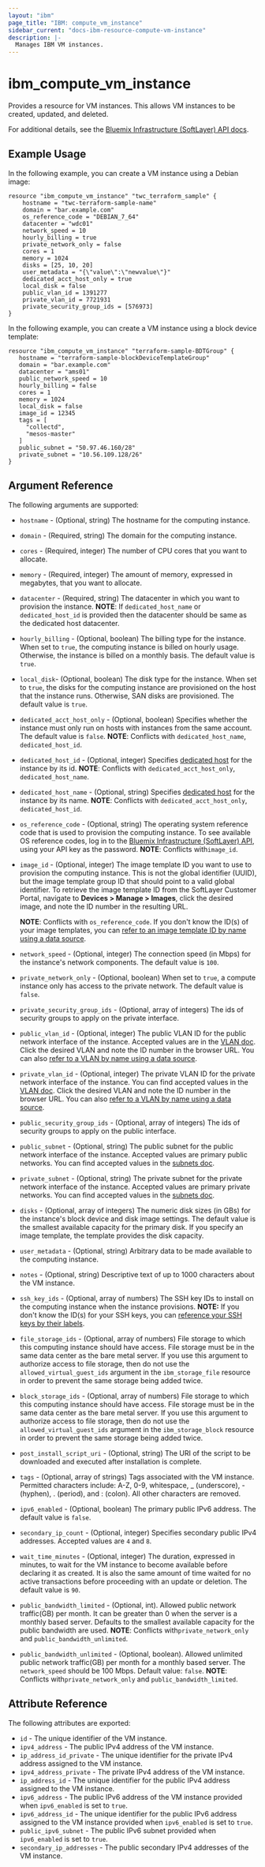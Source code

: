 ```yaml
---
layout: "ibm"
page_title: "IBM: compute_vm_instance"
sidebar_current: "docs-ibm-resource-compute-vm-instance"
description: |-
  Manages IBM VM instances.
---
```


# ibm\_compute_vm_instance

Provides a resource for VM instances. This allows VM instances to be created, updated, and deleted.

For additional details, see the [Bluemix Infrastructure (SoftLayer) API docs](http://sldn.softlayer.com/reference/services/SoftLayer_Virtual_Guest).

## Example Usage

In the following example, you can create a VM instance using a Debian image:

```hcl
resource "ibm_compute_vm_instance" "twc_terraform_sample" {
    hostname = "twc-terraform-sample-name"
    domain = "bar.example.com"
    os_reference_code = "DEBIAN_7_64"
    datacenter = "wdc01"
    network_speed = 10
    hourly_billing = true
    private_network_only = false
    cores = 1
    memory = 1024
    disks = [25, 10, 20]
    user_metadata = "{\"value\":\"newvalue\"}"
    dedicated_acct_host_only = true
    local_disk = false
    public_vlan_id = 1391277
    private_vlan_id = 7721931
    private_security_group_ids = [576973]
}
```

In the following example, you can create a VM instance using a block device template:

```hcl
resource "ibm_compute_vm_instance" "terraform-sample-BDTGroup" {
   hostname = "terraform-sample-blockDeviceTemplateGroup"
   domain = "bar.example.com"
   datacenter = "ams01"
   public_network_speed = 10
   hourly_billing = false
   cores = 1
   memory = 1024
   local_disk = false
   image_id = 12345
   tags = [
     "collectd",
     "mesos-master"
   ]
   public_subnet = "50.97.46.160/28"
   private_subnet = "10.56.109.128/26"
}
```

## Argument Reference

The following arguments are supported:

* `hostname` - (Optional, string) The hostname for the computing instance.
* `domain` - (Required, string)  The domain for the computing instance.
* `cores` - (Required, integer) The number of CPU cores that you want to allocate.
* `memory` - (Required, integer) The amount of memory, expressed in megabytes, that you want to allocate.
* `datacenter` - (Required, string) The datacenter in which you want to provision the instance.
    **NOTE**: If `dedicated_host_name` or `dedicated_host_id`
    is provided then the datacenter should be same as the dedicated host datacenter.
* `hourly_billing` - (Optional, boolean) The billing type for the instance. When set to `true`, the computing instance is billed on hourly usage. Otherwise, the instance is billed on a monthly basis. The default value is `true`.
* `local_disk`- (Optional, boolean) The disk type for the instance. When set to `true`, the disks for the computing instance are provisioned on the host that the instance runs. Otherwise, SAN disks are provisioned. The default value is `true`.
* `dedicated_acct_host_only` - (Optional, boolean) Specifies whether the instance must only run on hosts with instances from the same account. The default value is `false`.
     **NOTE**: Conflicts with `dedicated_host_name`, `dedicated_host_id`.
* `dedicated_host_id` - (Optional, integer) Specifies [dedicated host](https://console.bluemix.net/docs/vsi/vsi_dedicated.html) for the instance by its id.
     **NOTE**: Conflicts with `dedicated_acct_host_only`, `dedicated_host_name`.
* `dedicated_host_name` - (Optional, string) Specifies [dedicated host](https://console.bluemix.net/docs/vsi/vsi_dedicated.html) for the instance by its name.
     **NOTE**: Conflicts with `dedicated_acct_host_only`, `dedicated_host_id`.
* `os_reference_code` - (Optional, string) The operating system reference code that is used to provision the computing instance. To see available OS reference codes, log in to the [Bluemix Infrastructure (SoftLayer) API](https://api.softlayer.com/rest/v3/SoftLayer_Virtual_Guest_Block_Device_Template_Group/getVhdImportSoftwareDescriptions.json?objectMask=referenceCode), using your API key as the password.
    **NOTE**: Conflicts with`image_id`.
*   `image_id` - (Optional, integer) The image template ID you want to use to provision the computing instance. This is not the global identifier (UUID), but the image template group ID that should point to a valid global identifier. To retrieve the image template ID from the SoftLayer Customer Portal, navigate to **Devices > Manage > Images**, click the desired image, and note the ID number in the resulting URL.

    **NOTE**: Conflicts with `os_reference_code`. If you don't know the ID(s) of your image templates, you can [refer to an image template ID by name using a data source](../d/compute_image_template.html).
*  `network_speed` - (Optional, integer) The connection speed (in Mbps) for the instance's network components. The default value is `100`.
*  `private_network_only` - (Optional, boolean) When set to `true`, a compute instance only has access to the private network. The default value is `false`.
*  `private_security_group_ids` - (Optional, array of integers) The ids of security groups to apply on the private interface.
*  `public_vlan_id` - (Optional, integer) The public VLAN ID for the public network interface of the instance. Accepted values are in the [VLAN doc](https://control.softlayer.com/network/vlans). Click the desired VLAN and note the ID number in the browser URL. You can also [refer to a VLAN by name using a data source](../d/network_vlan.html).
* `private_vlan_id` - (Optional, integer) The private VLAN ID for the private network interface of the instance. You can find accepted values in the [VLAN doc](https://control.softlayer.com/network/vlans). Click the desired VLAN and note the ID number in the browser URL. You can also [refer to a VLAN by name using a data source](../d/network_vlan.md).
* `public_security_group_ids` - (Optional, array of integers) The ids of security groups to apply on the public interface.
* `public_subnet` - (Optional, string) The public subnet for the public network interface of the instance. Accepted values are primary public networks. You can find accepted values in the [subnets doc](https://control.softlayer.com/network/subnets).
* `private_subnet` - (Optional, string) The private subnet for the private network interface of the instance. Accepted values are primary private networks. You can find accepted values in the [subnets doc](https://control.softlayer.com/network/subnets).
* `disks` - (Optional, array of integers) The numeric disk sizes (in GBs) for the instance's block device and disk image settings. The default value is the smallest available capacity for the primary disk. If you specify an image template, the template provides the disk capacity.
* `user_metadata` - (Optional, string) Arbitrary data to be made available to the computing instance.
*  `notes` - (Optional, string) Descriptive text of up to 1000 characters about the VM instance.
* `ssh_key_ids` - (Optional, array of numbers) The SSH key IDs to install on the computing instance when the instance provisions.
    **NOTE:** If you don't know the ID(s) for your SSH keys, you can [reference your SSH keys by their labels](../d/compute_ssh_key.html).
* `file_storage_ids` - (Optional, array of numbers) File storage to which this computing instance should have access. File storage must be in the same data center as the bare metal server. If you use this argument to authorize access to file storage, then do not use the `allowed_virtual_guest_ids` argument in the `ibm_storage_file` resource in order to prevent the same storage being added twice.
* `block_storage_ids` - (Optional, array of numbers) File storage to which this computing instance should have access. File storage must be in the same data center as the bare metal server. If you use this argument to authorize access to file storage, then do not use the `allowed_virtual_guest_ids` argument in the `ibm_storage_block` resource in order to prevent the same storage being added twice.
* `post_install_script_uri` - (Optional, string) The URI of the script to be downloaded and executed after installation is complete.
* `tags` - (Optional, array of strings) Tags associated with the VM instance. Permitted characters include: A-Z, 0-9, whitespace, _ (underscore), - (hyphen), . (period), and : (colon). All other characters are removed.
* `ipv6_enabled` - (Optional, boolean) The primary public IPv6 address. The default value is `false`.
*  `secondary_ip_count` - (Optional, integer) Specifies secondary public IPv4 addresses. Accepted values are `4` and `8`.
*  `wait_time_minutes` - (Optional, integer) The duration, expressed in minutes, to wait for the VM instance to become available before declaring it as created. It is also the same amount of time waited for no active transactions before proceeding with an update or deletion. The default value is `90`.
* `public_bandwidth_limited` - (Optional, int). Allowed public network traffic(GB) per month. It can be greater than 0 when the server is a monthly based server. Defaults to the smallest available capacity for the public bandwidth are used.
    **NOTE**: Conflicts with`private_network_only` and `public_bandwidth_unlimited`.
* `public_bandwidth_unlimited` - (Optional, boolean). Allowed unlimited public network traffic(GB) per month for a monthly based server. The `network_speed` should be 100 Mbps. Default value: `false`.
    **NOTE**: Conflicts with`private_network_only` and `public_bandwidth_limited`.


## Attribute Reference

The following attributes are exported:

* `id` - The unique identifier of the VM instance.
* `ipv4_address` - The public IPv4 address of the VM instance.
* `ip_address_id_private` - The unique identifier for the private IPv4 address assigned to the VM instance.
* `ipv4_address_private` - The private IPv4 address of the VM instance.
* `ip_address_id` - The unique identifier for the public IPv4 address assigned to the VM instance.
* `ipv6_address` - The public IPv6 address of the VM instance provided when `ipv6_enabled` is set to `true`.
* `ipv6_address_id` - The unique identifier for the public IPv6 address assigned to the VM instance provided when `ipv6_enabled` is set to `true`.
* `public_ipv6_subnet` - The public IPv6 subnet provided when `ipv6_enabled` is set to `true`.
* `secondary_ip_addresses` - The public secondary IPv4 addresses of the VM instance.
